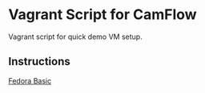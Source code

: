 # Vagrant Script for CamFlow

Vagrant script for quick demo VM setup.

## Instructions

[Fedora Basic](https://github.com/CamFlow/vagrant/tree/master/basic-fedora)